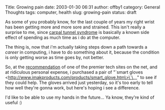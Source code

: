 Title: Growing pain
date: 2003-01-30 06:31
author: offby1
category: General Thoughts
tags: computer, health
slug: growing-pain
status: draft

As some of you probably know, for the last couple of years my right wrist has been getting more and more sore and strained. This isn't really a surprise to me, since [carpal tunnel syndrome](http://www.ctsplace.com/) is basically a known side effect of spending as much time as i do at the computer.

The thing is, now that i'm actually taking steps down a path towards a *career* in computing, i have to do something about it, because the condition is only getting worse as time goes by, not better.

So, at the [recommendation](http://www.arstechnica.com/reviews/02q3/smartglove/smartglove-1.html) of one of the premier tech sites on the net, and at ridiculous personal expense, i purchased a pair of "\`smart gloves \<http://www.imakproducts.com/products/smart_glove.htm\>\`\__" to see if they could help. The gloves arrived just yesterday, so it's too early to tell how well they're gonna work, but here's hoping i see a difference.

I'd like to be able to use my hands in the future\... Ya know, they're kind of useful :)
